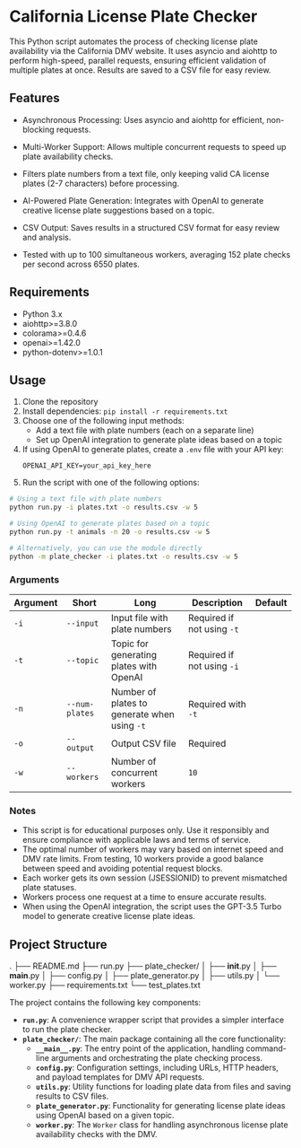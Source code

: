 # California License Plate Checker

This Python script automates the process of checking license plate availability via the California DMV website. It uses asyncio and aiohttp to perform high-speed, parallel requests, ensuring efficient validation of multiple plates at once. Results are saved to a CSV file for easy review.

## Features
- Asynchronous Processing: Uses asyncio and aiohttp for efficient, non-blocking requests.

- Multi-Worker Support: Allows multiple concurrent requests to speed up plate availability checks.

- Filters plate numbers from a text file, only keeping valid CA license plates (2-7 characters) before processing.

- AI-Powered Plate Generation: Integrates with OpenAI to generate creative license plate suggestions based on a topic.

- CSV Output: Saves results in a structured CSV format for easy review and analysis.

- Tested with up to 100 simultaneous workers, averaging 152 plate checks per second across 6550 plates.


## Requirements

- Python 3.x
- aiohttp>=3.8.0
- colorama>=0.4.6
- openai>=1.42.0
- python-dotenv>=1.0.1


## Usage

1. Clone the repository
2. Install dependencies: `pip install -r requirements.txt`
3. Choose one of the following input methods:
   - Add a text file with plate numbers (each on a separate line)
   - Set up OpenAI integration to generate plate ideas based on a topic
4. If using OpenAI to generate plates, create a `.env` file with your API key:
   ```
   OPENAI_API_KEY=your_api_key_here
   ```
5. Run the script with one of the following options:

```bash
# Using a text file with plate numbers
python run.py -i plates.txt -o results.csv -w 5 

# Using OpenAI to generate plates based on a topic
python run.py -t animals -n 20 -o results.csv -w 5

# Alternatively, you can use the module directly
python -m plate_checker -i plates.txt -o results.csv -w 5
```

### Arguments
| Argument | Short | Long | Description | Default |
|----------|-------|------|-------------|---------|
| `-i` | `--input` | Input file with plate numbers | Required if not using `-t` |
| `-t` | `--topic` | Topic for generating plates with OpenAI | Required if not using `-i` |
| `-n` | `--num-plates` | Number of plates to generate when using `-t` | Required with `-t` |
| `-o` | `--output` | Output CSV file | Required |
| `-w` | `--workers` | Number of concurrent workers | `10` |


### Notes

- This script is for educational purposes only. Use it responsibly and ensure compliance with applicable laws and terms of service.
- The optimal number of workers may vary based on internet speed and DMV rate limits. From testing, 10 workers provide a good balance between speed and avoiding potential request blocks.
- Each worker gets its own session (JSESSIONID) to prevent mismatched plate statuses.
- Workers process one request at a time to ensure accurate results.
- When using the OpenAI integration, the script uses the GPT-3.5 Turbo model to generate creative license plate ideas.

## Project Structure

.
├── README.md
├── run.py
├── plate_checker/
│   ├── __init__.py
│   ├── __main__.py
│   ├── config.py
│   ├── plate_generator.py
│   ├── utils.py
│   └── worker.py
├── requirements.txt
└── test_plates.txt

The project contains the following key components:

- **`run.py`**: A convenience wrapper script that provides a simpler interface to run the plate checker.
- **`plate_checker/`**: The main package containing all the core functionality:
  - **`__main__.py`**: The entry point of the application, handling command-line arguments and orchestrating the plate checking process.
  - **`config.py`**: Configuration settings, including URLs, HTTP headers, and payload templates for DMV API requests.
  - **`utils.py`**: Utility functions for loading plate data from files and saving results to CSV files.
  - **`plate_generator.py`**: Functionality for generating license plate ideas using OpenAI based on a given topic.
  - **`worker.py`**: The `Worker` class for handling asynchronous license plate availability checks with the DMV.
